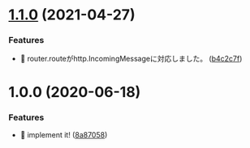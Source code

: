 # [1.1.0](https://github.com/suin/esa-webhook-router/compare/v1.0.0...v1.1.0) (2021-04-27)


### Features

* 🎸 router.routeがhttp.IncomingMessageに対応しました。 ([b4c2c7f](https://github.com/suin/esa-webhook-router/commit/b4c2c7ff3b0041f1dce5d4e06573faa8277a0baa))

# 1.0.0 (2020-06-18)


### Features

* 🎸 implement it! ([8a87058](https://github.com/suin/esa-webhook-router/commit/8a870589c833211ca324dd2010ff8bdbff612b63))
